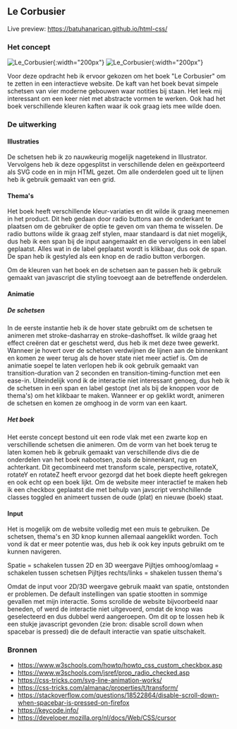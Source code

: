 ## Le Corbusier

Live preview:
https://batuhanarican.github.io/html-css/

### Het concept

![Le_Corbusier](https://github.com/batuhanarican/html-css/blob/master/img/img1.jpg){:width="200px"} ![Le_Corbusier](https://github.com/batuhanarican/html-css/blob/master/img/img2.jpg){:width="200px"}

Voor deze opdracht heb ik ervoor gekozen om het boek "Le Corbusier" om te zetten in een interactieve website. De kaft van het boek bevat simpele schetsen van vier moderne gebouwen waar notities bij staan. Het leek mij interessant om een keer niet met abstracte vormen te werken. Ook had het boek verschillende kleuren kaften waar ik ook graag iets mee wilde doen.

### De uitwerking

#### Illustraties
De schetsen heb ik zo nauwkeurig mogelijk nagetekend in Illustrator. Vervolgens heb ik deze opgesplitst in verschillende delen en geëxporteerd als SVG code en in mijn HTML gezet. Om alle onderdelen goed uit te lijnen heb ik gebruik gemaakt van een grid.

#### Thema's
Het boek heeft verschillende kleur-variaties en dit wilde ik graag meenemen in het product. Dit heb gedaan door radio buttons aan de onderkant te plaatsen om de gebruiker de optie te geven om van thema te wisselen. De radio buttons wilde ik graag zelf stylen, maar standaard is dat niet mogelijk, dus heb ik een span bij de input aangemaakt en die vervolgens in een label geplaatst. Alles wat in de label geplaatst wordt is klikbaar, dus ook de span. De span heb ik gestyled als een knop en de radio button verborgen.

Om de kleuren van het boek en de schetsen aan te passen heb ik gebruik gemaakt van javascript die styling toevoegt aan de betreffende onderdelen.

#### Animatie
##### De schetsen
In de eerste instantie heb ik de hover state gebruikt om de schetsen te animeren met stroke-dasharray en stroke-dashoffset. Ik wilde graag het effect creëren dat er geschetst werd, dus heb ik met deze twee gewerkt. Wanneer je hovert over de schetsen verdwijnen de lijnen aan de binnenkant en komen ze weer terug als de hover state niet meer actief is. Om de animatie soepel te laten verlopen heb ik ook gebruik gemaakt van transition-duration van 2 seconden en transition-timing-function met een ease-in. Uiteindelijk vond ik de interactie niet interessant genoeg, dus heb ik de schetsen in een span en label gestopt (net als bij de knoppen voor de thema's) om het klikbaar te maken. Wanneer er op geklikt wordt, animeren de schetsen en komen ze omghoog in de vorm van een kaart.

##### Het boek
Het eerste concept bestond uit een rode vlak met een zwarte kop en verschillende schetsen die animeren. Om de vorm van het boek terug te laten komen heb ik gebruik gemaakt van verschillende divs die de onderdelen van het boek nabootsen, zoals de binnenkant, rug en achterkant. Dit gecombineerd met transform scale, perspective, rotateX, rotateY en rotateZ heeft ervoor gezorgd dat het boek diepte heeft gekregen en ook echt op een boek lijkt. Om de website meer interactief te maken heb ik een checkbox geplaatst die met behulp van javscript vershchillende classes toggled en animeert tussen de oude (plat) en nieuwe (boek) staat.

#### Input
Het is mogelijk om de website volledig met een muis te gebruiken. De schetsen, thema's en 3D knop kunnen allemaal aangeklikt worden. Toch vond ik dat er meer potentie was, dus heb ik ook key inputs gebruikt om te kunnen navigeren.

Spatie = schakelen tussen 2D en 3D weergave
Pijltjes omhoog/omlaag = schakelen tussen schetsen
Pijltjes rechts/links = shakelen tussen thema's

Omdat de input voor 2D/3D weergave gebruik maakt van spatie, ontstonden er problemen. De default instellingen van spatie stootten in sommige gevallen met mijn interactie. Soms scrollde de website bijvoorbeeld naar beneden, of werd de interactie niet uitgevoerd, omdat de knop was geselecteerd en dus dubbel werd aangeroepen. Om dit op te lossen heb ik een stukje javascript gevonden (zie bron: disable scroll down when spacebar is pressed) die de default interactie van spatie uitschakelt.

### Bronnen

- https://www.w3schools.com/howto/howto_css_custom_checkbox.asp
- https://www.w3schools.com/jsref/prop_radio_checked.asp
- https://css-tricks.com/svg-line-animation-works/
- https://css-tricks.com/almanac/properties/t/transform/
- https://stackoverflow.com/questions/18522864/disable-scroll-down-when-spacebar-is-pressed-on-firefox
- https://keycode.info/
- https://developer.mozilla.org/nl/docs/Web/CSS/cursor
